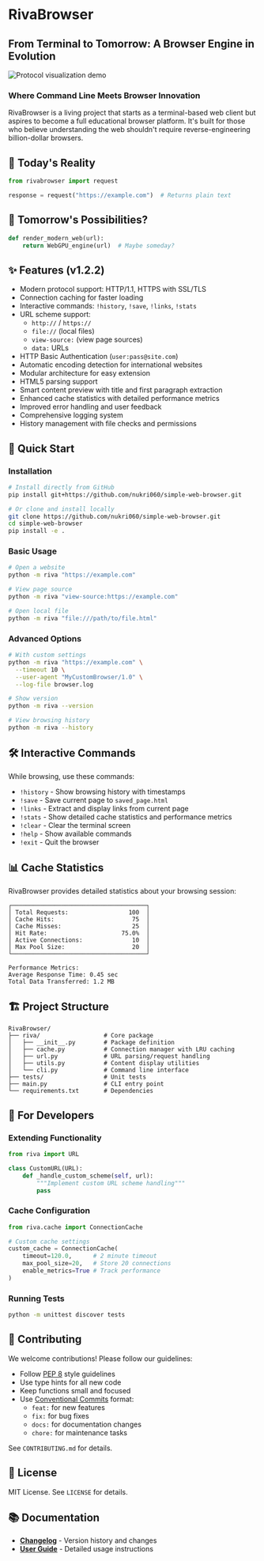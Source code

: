 # RivaBrowser

## From Terminal to Tomorrow: A Browser Engine in Evolution

![Protocol visualization demo](assets/protocol-flow.gif)

### Where Command Line Meets Browser Innovation

RivaBrowser is a living project that starts as a terminal-based web client but aspires to become a full educational browser platform. It's built for those who believe understanding the web shouldn't require reverse-engineering billion-dollar browsers.

## 🚀 Today's Reality

```python
from rivabrowser import request

response = request("https://example.com")  # Returns plain text
```

## 🔮 Tomorrow's Possibilities?

```python
def render_modern_web(url):
    return WebGPU_engine(url)  # Maybe someday?
```

## ✨ Features (v1.2.2)

- Modern protocol support: HTTP/1.1, HTTPS with SSL/TLS
- Connection caching for faster loading
- Interactive commands: `!history`, `!save`, `!links`, `!stats`
- URL scheme support:
  - `http://` / `https://`
  - `file://` (local files)
  - `view-source:` (view page sources)
  - `data:` URLs
- HTTP Basic Authentication (`user:pass@site.com`)
- Automatic encoding detection for international websites
- Modular architecture for easy extension
- HTML5 parsing support
- Smart content preview with title and first paragraph extraction
- Enhanced cache statistics with detailed performance metrics
- Improved error handling and user feedback
- Comprehensive logging system
- History management with file checks and permissions

## 🚀 Quick Start

### Installation

```bash
# Install directly from GitHub
pip install git+https://github.com/nukri060/simple-web-browser.git

# Or clone and install locally
git clone https://github.com/nukri060/simple-web-browser.git
cd simple-web-browser
pip install -e .
```

### Basic Usage

```bash
# Open a website
python -m riva "https://example.com"

# View page source
python -m riva "view-source:https://example.com"

# Open local file
python -m riva "file:///path/to/file.html"
```

### Advanced Options

```bash
# With custom settings
python -m riva "https://example.com" \
  --timeout 10 \
  --user-agent "MyCustomBrowser/1.0" \
  --log-file browser.log

# Show version
python -m riva --version

# View browsing history
python -m riva --history
```

## 🛠 Interactive Commands

While browsing, use these commands:

- `!history` - Show browsing history with timestamps
- `!save` - Save current page to `saved_page.html`
- `!links` - Extract and display links from current page
- `!stats` - Show detailed cache statistics and performance metrics
- `!clear` - Clear the terminal screen
- `!help` - Show available commands
- `!exit` - Quit the browser

## 📊 Cache Statistics

RivaBrowser provides detailed statistics about your browsing session:

```
┌──────────────────────────────────────┐
│ Total Requests:                 100  │
│ Cache Hits:                      75  │
│ Cache Misses:                    25  │
│ Hit Rate:                     75.0%  │
│ Active Connections:              10  │
│ Max Pool Size:                   20  │
└──────────────────────────────────────┘

Performance Metrics:
Average Response Time: 0.45 sec
Total Data Transferred: 1.2 MB
```

## 🏗 Project Structure

```
RivaBrowser/
├── riva/                  # Core package
│   ├── __init__.py        # Package definition
│   ├── cache.py           # Connection manager with LRU caching
│   ├── url.py             # URL parsing/request handling
│   ├── utils.py           # Content display utilities
│   └── cli.py             # Command line interface
├── tests/                 # Unit tests
├── main.py                # CLI entry point
└── requirements.txt       # Dependencies
```

## 🔧 For Developers

### Extending Functionality

```python
from riva import URL

class CustomURL(URL):
    def _handle_custom_scheme(self, url):
        """Implement custom URL scheme handling"""
        pass
```

### Cache Configuration

```python
from riva.cache import ConnectionCache

# Custom cache settings
custom_cache = ConnectionCache(
    timeout=120.0,      # 2 minute timeout
    max_pool_size=20,   # Store 20 connections
    enable_metrics=True # Track performance
)
```

### Running Tests

```bash
python -m unittest discover tests
```

## 🤝 Contributing

We welcome contributions! Please follow our guidelines:

- Follow [PEP 8](https://peps.python.org/pep-0008/) style guidelines
- Use type hints for all new code
- Keep functions small and focused
- Use [Conventional Commits](https://www.conventionalcommits.org/) format:
  - `feat:` for new features
  - `fix:` for bug fixes
  - `docs:` for documentation changes
  - `chore:` for maintenance tasks

See `CONTRIBUTING.md` for details.

## 📜 License

MIT License. See `LICENSE` for details.

## 📚 Documentation

- **[Changelog](CHANGELOG.md)** - Version history and changes
- **[User Guide](guide.md)** - Detailed usage instructions